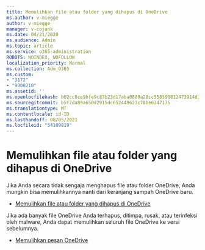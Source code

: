 ```yaml
---
title: Memulihkan file atau folder yang dihapus di OneDrive
ms.author: v-miegge
author: v-miegge
manager: v-cojank
ms.date: 04/21/2020
ms.audience: Admin
ms.topic: article
ms.service: o365-administration
ROBOTS: NOINDEX, NOFOLLOW
localization_priority: Normal
ms.collection: Adm_O365
ms.custom:
- "3172"
- "9000210"
ms.assetid: ''
ms.openlocfilehash: b02cc8ce9bfe9c87b23d17aba0809a28cc558390812473914d378d60ea30a660
ms.sourcegitcommit: b5f7da89a650d2915dc652449623c78be6247175
ms.translationtype: MT
ms.contentlocale: id-ID
ms.lasthandoff: 08/05/2021
ms.locfileid: "54109819"
---
```

# <a name="restore-deleted-files-or-folders-in-onedrive"></a>Memulihkan file atau folder yang dihapus di OneDrive

Jika Anda secara tidak sengaja menghapus file atau folder OneDrive, Anda mungkin bisa memulihkannya nanti dari keranjang sampah OneDrive baru.

* [Memulihkan file atau folder yang dihapus di OneDrive](https://support.office.com/article/restore-deleted-files-or-folders-in-onedrive-949ada80-0026-4db3-a953-c99083e6a84f)

Jika ada banyak file OneDrive Anda terhapus, ditimpa, rusak, atau terinfeksi oleh malware, Anda dapat memulihkan seluruh file OneDrive ke versi sebelumnya.

* [Memulihkan pesan OneDrive](https://support.office.com/article/Restore-your-OneDrive-fa231298-759d-41cf-bcd0-25ac53eb8a15)
